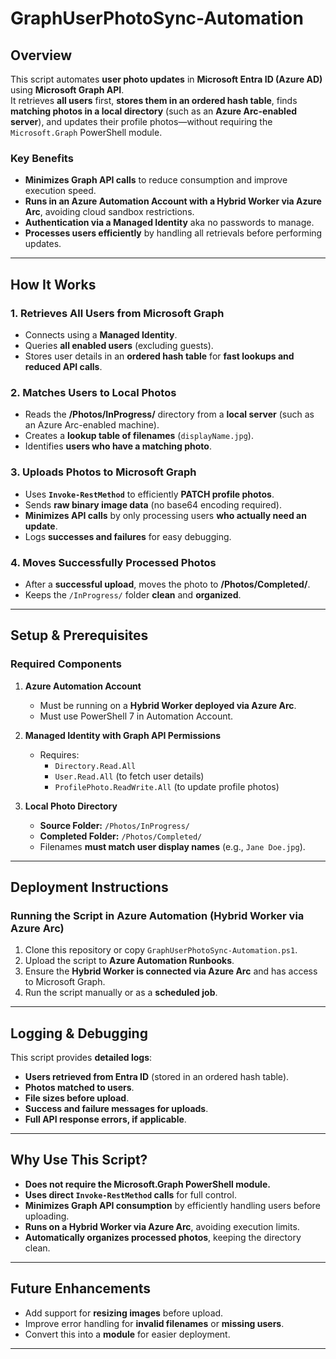 # GraphUserPhotoSync-Automation

## Overview
This script automates **user photo updates** in **Microsoft Entra ID (Azure AD)** using **Microsoft Graph API**.  
It retrieves **all users** first, **stores them in an ordered hash table**, finds **matching photos in a local directory** (such as an **Azure Arc-enabled server**), and updates their profile photos—without requiring the `Microsoft.Graph` PowerShell module.

### Key Benefits
- **Minimizes Graph API calls** to reduce consumption and improve execution speed.
- **Runs in an Azure Automation Account with a Hybrid Worker via Azure Arc**, avoiding cloud sandbox restrictions.
- **Authentication via a Managed Identity** aka no passwords to manage.
- **Processes users efficiently** by handling all retrievals before performing updates.

---

## How It Works

### **1. Retrieves All Users from Microsoft Graph**
- Connects using a **Managed Identity**.
- Queries **all enabled users** (excluding guests).
- Stores user details in an **ordered hash table** for **fast lookups and reduced API calls**.

### **2. Matches Users to Local Photos**
- Reads the **/Photos/InProgress/** directory from a **local server** (such as an Azure Arc-enabled machine).
- Creates a **lookup table of filenames** (`displayName.jpg`).
- Identifies **users who have a matching photo**.

### **3. Uploads Photos to Microsoft Graph**
- Uses **`Invoke-RestMethod`** to efficiently **PATCH profile photos**.
- Sends **raw binary image data** (no base64 encoding required).
- **Minimizes API calls** by only processing users **who actually need an update**.
- Logs **successes and failures** for easy debugging.

### **4. Moves Successfully Processed Photos**
- After a **successful upload**, moves the photo to **/Photos/Completed/**.
- Keeps the `/InProgress/` folder **clean** and **organized**.

---

## Setup & Prerequisites

### **Required Components**
1. **Azure Automation Account**
   - Must be running on a **Hybrid Worker deployed via Azure Arc**.
   - Must use PowerShell 7 in Automation Account.

2. **Managed Identity with Graph API Permissions**
   - Requires:
     - `Directory.Read.All`
     - `User.Read.All` (to fetch user details)
     - `ProfilePhoto.ReadWrite.All` (to update profile photos)

3. **Local Photo Directory**
   - **Source Folder:** `/Photos/InProgress/`
   - **Completed Folder:** `/Photos/Completed/`
   - Filenames **must match user display names** (e.g., `Jane Doe.jpg`).

---

## Deployment Instructions

### **Running the Script in Azure Automation (Hybrid Worker via Azure Arc)**
1. Clone this repository or copy `GraphUserPhotoSync-Automation.ps1`.
2. Upload the script to **Azure Automation Runbooks**.
3. Ensure the **Hybrid Worker is connected via Azure Arc** and has access to Microsoft Graph.
4. Run the script manually or as a **scheduled job**.

---

## Logging & Debugging
This script provides **detailed logs**:
- **Users retrieved from Entra ID** (stored in an ordered hash table).
- **Photos matched to users**.
- **File sizes before upload**.
- **Success and failure messages for uploads**.
- **Full API response errors, if applicable**.

---

## Why Use This Script?
- **Does not require the Microsoft.Graph PowerShell module.**
- **Uses direct `Invoke-RestMethod` calls** for full control.
- **Minimizes Graph API consumption** by efficiently handling users before uploading.
- **Runs on a Hybrid Worker via Azure Arc**, avoiding execution limits.
- **Automatically organizes processed photos**, keeping the directory clean.

---

## Future Enhancements
- Add support for **resizing images** before upload.
- Improve error handling for **invalid filenames** or **missing users**.
- Convert this into a **module** for easier deployment.

---
